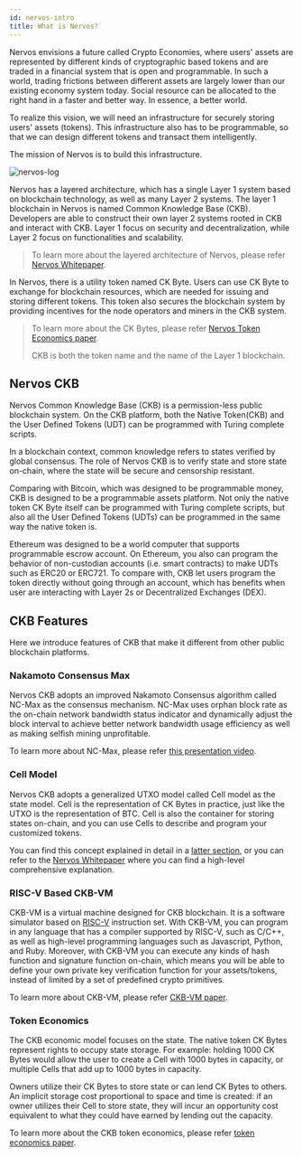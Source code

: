 ```yaml
---
id: nervos-intro
title: What is Nervos?
---
```


Nervos envisions a future called Crypto Economies, where users' assets are represented by different kinds of cryptographic based tokens and are traded in a financial system that is open and programmable. In such a world, trading frictions between different assets are largely lower than our existing economy system today. Social resource can be allocated to the right hand in a faster and better way. In essence, a better world.

To realize this vision, we will need an infrastructure for securely storing users' assets (tokens). This infrastructure also has to be programmable, so that we can design different tokens and transact them intelligently.

The mission of Nervos is to build this infrastructure.

![nervos-log](assets/nervos-layers.png)

Nervos has a layered architecture, which has a single Layer 1 system based on blockchain technology, as well as many Layer 2 systems. The layer 1 blockchain in Nervos is named Common Knowledge Base (CKB). Developers are able to construct their own layer 2 systems rooted in CKB and interact with CKB. Layer 1 focus on security and decentralization, while Layer 2 focus on functionalities and scalability.

> To learn more about the layered architecture of Nervos, please refer [Nervos Whitepaper](https://github.com/nervosnetwork/rfcs/blob/master/rfcs/0002-ckb/0002-ckb.md).

In Nervos, there is a utility token named CK Byte. Users can use CK Byte to exchange for blockchain resources, which are needed for issuing and storing different tokens. This token also secures the blockchain system by providing incentives for the node operators and miners in the CKB system.

> To learn more about the CK Bytes, please refer [Nervos Token Economics paper](https://github.com/nervosnetwork/rfcs/blob/master/rfcs/0015-ckb-cryptoeconomics/0015-ckb-cryptoeconomics.md).
> 
> CKB is both the token name and the name of the Layer 1 blockchain.

## Nervos CKB

Nervos Common Knowledge Base (CKB) is a permission-less public blockchain system. On the CKB platform, both the Native Token(CKB) and the User Defined Tokens (UDT) can be programmed with Turing complete scripts.

In a blockchain context, common knowledge refers to states verified by global consensus. The role of Nervos CKB is to verify state and store state on-chain, where the state will be secure and censorship resistant.

Comparing with Bitcoin, which was designed to be programmable money, CKB is designed to be a programmable assets platform. Not only the native token CK Byte itself can be programmed with Turing complete scripts, but also all the User Defined Tokens (UDTs) can be programmed in the same way the native token is.

Ethereum was designed to be a world computer that supports programmable escrow account. On Ethereum, you also can program the behavior of non-custodian accounts (i.e. smart contracts) to make UDTs such as ERC20 or ERC721. To compare with, CKB let users program the token directly without going through an account, which has benefits when user are interacting with Layer 2s or Decentralized Exchanges (DEX).

## CKB Features

Here we introduce features of CKB that make it different from other public blockchain platforms.

### Nakamoto Consensus Max

Nervos CKB adopts an improved Nakamoto Consensus algorithm called NC-Max as the consensus mechanism. NC-Max uses orphan block rate as the on-chain network bandwidth status indicator and dynamically adjust the block interval to achieve better network bandwidth usage efficiency as well as making selfish mining unprofitable.

To learn more about NC-Max, please refer [this presentation video](https://www.youtube.com/watch?v=HSXzbgVRH_M).

### Cell Model

Nervos CKB adopts a generalized UTXO model called Cell model as the state model. Cell is the representation of CK Bytes in practice, just like the UTXO is the representation of BTC. Cell is also the container for storing states on-chain, and you can use Cells to describe and program your customized tokens.

You can find this concept explained in detail in a [latter section](../basic-concepts/architecture.md#cell), or you can refer to the [Nervos Whitepaper](https://github.com/nervosnetwork/rfcs/blob/master/rfcs/0002-ckb/0002-ckb.md) where you can find a high-level comprehensive explanation.

### RISC-V Based CKB-VM

CKB-VM is a virtual machine designed for CKB blockchain. It is a software simulator based on [RISC-V](https://riscv.org/) instruction set. With CKB-VM, you can program in any language that has a compiler supported by RISC-V, such as C/C++, as well as high-level programming languages such as Javascript, Python, and Ruby. Moreover, with CKB-VM you can execute any kinds of hash function and signature function on-chain, which means you will be able to define your own private key verification function for your assets/tokens, instead of limited by a set of predefined crypto primitives.

To learn more about CKB-VM, please refer [CKB-VM paper](https://github.com/nervosnetwork/rfcs/tree/master/rfcs/0003-ckb-vm).

### Token Economics

The CKB economic model focuses on the state. The native token CK Bytes represent rights to occupy state storage. For example: holding 1000 CK Bytes would allow the user to create a Cell with 1000 bytes in capacity, or multiple Cells that add up to 1000 bytes in capacity.

Owners utilize their CK Bytes to store state or can lend CK Bytes to others. An implicit storage cost proportional to space and time is created: if an owner utilizes their Cell to store state, they will incur an opportunity cost equivalent to what they could have earned by lending out the capacity.

To learn more about the CKB token economics, please refer [token economics paper](https://github.com/nervosnetwork/rfcs/blob/master/rfcs/0015-ckb-cryptoeconomics/0015-ckb-cryptoeconomics.md).